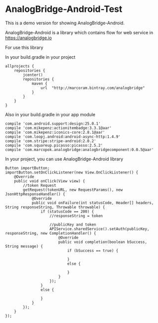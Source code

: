 # AnalogBridge-Android-Test

This is a demo version for showing AnalogBridge-Android.

AnalogBridge-Android is a library which contains flow for web service in https://analogbridge.io

For use this library

In your build.gradle in your project

```
allprojects {
    repositories {
        jcenter()
        repositories {
            maven {
                url  "http://marcoram.bintray.com/analogbridge"
            }
        }
    }
}
```

Also in your build.gradle in your app module

```
compile 'com.android.support:design:25.0.1'
compile 'com.mikepenz:actionitembadge:3.3.1@aar'
compile 'com.mikepenz:iconics-core:2.8.1@aar'
compile 'com.loopj.android:android-async-http:1.4.9'
compile 'com.stripe:stripe-android:2.0.2'
compile 'com.squareup.picasso:picasso:2.5.2'
compile 'com.marcopok.analogbridge:analogbridgecomponent:0.0.5@aar'
```

In your project, you can use AnalogBridge-Android library

```
Button importButton;
importButton.setOnClickListener(new View.OnClickListener() {
    @Override
    public void onClick(View view) {
        //token Request
        getRequest(tokenURL, new RequestParams(), new JsonHttpResponseHandler() {
            @Override
            public void onFailure(int statusCode, Header[] headers, String responseString, Throwable throwable) {
                if (statusCode == 200) {
                    //responseString = token
                    
                    //publicKey and token
                    APIService.sharedService().setAuth(publicKey, responseString, new CompletionHandler() {
                        @Override
                        public void completion(boolean bSuccess, String message) {
                            if (bSuccess == true) {
                                
                            }
                            else {

                            }
                        }
                    });
                }
                else {
                    
                }
            }
        });
    }
});
```
